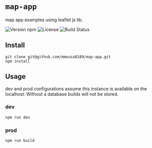 # `map-app`
map app examples using leaflet js lib.



![Version npm](https://img.shields.io/badge/npm-v14.15.4-blue)
![License](https://img.shields.io/github/license/mmousa8189/map-app)
![Build Status](https://img.shields.io/badge/build-Pass-green)



## Install

```
git clone git@github.com/mmousa8189/map-app.git
npm install
```

## Usage

dev and prod configurations assume this instance is available on the
localhost. Without a database builds will not be stored.

### dev 
```bash
npm run dev
```

### prod 
```bash
npm run build
```
